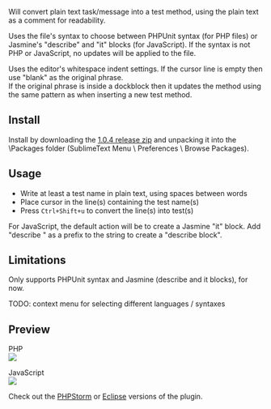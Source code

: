 Will convert plain text task/message into a test method, using the plain text as a comment for readability.

Uses the file's syntax to choose between PHPUnit syntax (for PHP files) or Jasmine's "describe" and "it" blocks (for JavaScript).
If the syntax is not PHP or JavaScript, no updates will be applied to the file.

Uses the editor's whitespace indent settings. If the cursor line is empty then use "blank" as the original phrase.<br/>
If the original phrase is inside a dockblock then it updates the method using the same pattern as when inserting a new test method.

Install
-----
Install by downloading the [1.0.4 release zip](https://github.com/testNameGenerator/SublimeText-plugin/releases/download/1.0.4/testNameGenerator.zip) and unpacking it into the \Packages folder (SublimeText Menu \ Preferences \ Browse Packages).

Usage
-----
   * Write at least a test name in plain text, using spaces between words
   * Place cursor in the line(s) containing the test name(s)
   * Press `Ctrl+Shift+u` to convert the line(s) into test(s)

For JavaScript, the default action will be to create a Jasmine "it" block. Add "describe " as a prefix to the string to create a "describe block".

Limitations
-----
Only supports PHPUnit syntax and Jasmine (describe and it blocks), for now.

TODO: context menu for selecting different languages / syntaxes

Preview
-----
PHP<br/>
![](https://raw.githubusercontent.com/testNameGenerator/SublimeText-plugin/master/preview.png)

JavaScript<br/>
![](https://raw.githubusercontent.com/testNameGenerator/SublimeText-plugin/master/preview-jasmine.png)

Check out the [PHPStorm](https://github.com/testNameGenerator/PHPStorm-plugin) or [Eclipse](https://github.com/testNameGenerator/Eclipse-plugin) versions of the plugin.
